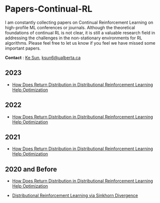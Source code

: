 # Papers-Continual-RL
I am constantly collecting papers on Continual Reinforcement Learning on high-profile ML conferences or journals. Although the theoretical foundations of continual RL is not clear, it is still a valuable research field in addressing the challenges in the non-stationary environments for RL algorithms. Please feel free to let us know if you feel we have missed some important papers.

**Contact** : [Ke Sun](https://sites.google.com/view/kesun), ksun6@ualberta.ca

## 2023

* [How Does Return Distribution in Distributional Reinforcement Learning Help Optimization](https://arxiv.org/abs/2209.14513)


## 2022


* [How Does Return Distribution in Distributional Reinforcement Learning Help Optimization](https://arxiv.org/abs/2209.14513)


## 2021

* [How Does Return Distribution in Distributional Reinforcement Learning Help Optimization](https://arxiv.org/abs/2209.14513)


## 2020 and Before

* [How Does Return Distribution in Distributional Reinforcement Learning Help Optimization](https://arxiv.org/abs/2209.14513)

* [Distributional Reinforcement Learning via Sinkhorn Divergence](https://arxiv.org/abs/2202.00769) 
